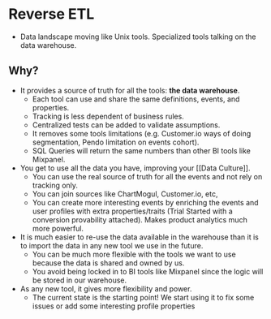 # Reverse ETL

- Data landscape moving like Unix tools. Specialized tools talking on the data warehouse.

## Why?

- It provides a source of truth for all the tools: **the data warehouse**.
  - Each tool can use and share the same definitions, events, and properties.
  - Tracking is less dependent of business rules.
  - Centralized tests can be added to validate assumptions.
  - It removes some tools limitations (e.g. Customer.io ways of doing segmentation, Pendo limitation on events cohort).
  - SQL Queries will return the same numbers than other BI tools like Mixpanel.
- You get to use all the data you have, improving your [[Data Culture]].
  - You can use the real source of truth for all the events and not rely on tracking only.
  - You can join sources like ChartMogul, Customer.io, etc,
  - You can create more interesting events by enriching the events and user profiles with extra properties/traits (Trial Started with a conversion provability attached). Makes product analytics much more powerful.
- It is much easier to re-use the data available in the warehouse than it is to import the data in any new tool we use in the future.
  - You can be much more flexible with the tools we want to use because the data is shared and owned by us.
  - You avoid being locked in to BI tools like Mixpanel since the logic will be stored in our warehouse.
- As any new tool, it gives more flexibility and power.
  - The current state is the starting point! We start using it to fix some issues or add some interesting profile properties

